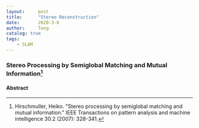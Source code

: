 ```yaml
---
layout:     post
title:      "Stereo Reconstruction"
date:       2020-3-6
author:     Tong
catalog: true
tags:
    - SLAM
---
```


### Stereo Processing by Semiglobal Matching and Mutual Information[^Hirschmuller2007]

#### Abstract


[^Hirschmuller2007]: Hirschmuller, Heiko. "Stereo processing by semiglobal matching and mutual information." IEEE Transactions on pattern analysis and machine intelligence 30.2 (2007): 328-341.
